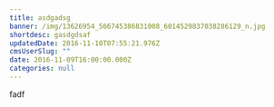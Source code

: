 ```yaml
---
title: asdgadsg
banner: /img/13626954_566745386831008_6014529837038286129_n.jpg
shortdesc: gasdgdsaf
updatedDate: 2016-11-10T07:55:21.976Z
cmsUserSlug: ""
date: 2016-11-09T16:00:00.000Z
categories: null
---
```


fadf